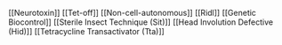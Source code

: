 [[Neurotoxin]]
[[Tet-off]]
[[Non-cell-autonomous]]
[[Ridl]]
[[Genetic Biocontrol]]
[[Sterile Insect Technique (Sit)]]
[[Head Involution Defective (Hid)]]
[[Tetracycline Transactivator (Tta)]]
